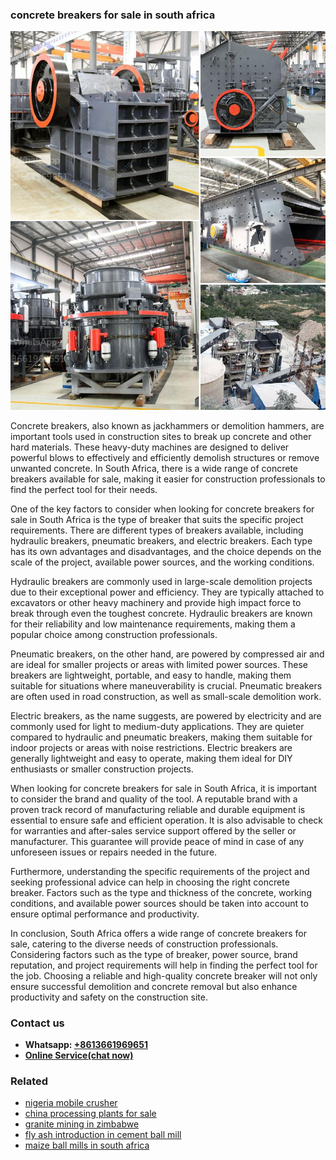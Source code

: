 <h3>concrete breakers for sale in south africa</h3><img src='1708497388.jpg' alt=''><p>Concrete breakers, also known as jackhammers or demolition hammers, are important tools used in construction sites to break up concrete and other hard materials. These heavy-duty machines are designed to deliver powerful blows to effectively and efficiently demolish structures or remove unwanted concrete. In South Africa, there is a wide range of concrete breakers available for sale, making it easier for construction professionals to find the perfect tool for their needs.</p><p>One of the key factors to consider when looking for concrete breakers for sale in South Africa is the type of breaker that suits the specific project requirements. There are different types of breakers available, including hydraulic breakers, pneumatic breakers, and electric breakers. Each type has its own advantages and disadvantages, and the choice depends on the scale of the project, available power sources, and the working conditions.</p><p>Hydraulic breakers are commonly used in large-scale demolition projects due to their exceptional power and efficiency. They are typically attached to excavators or other heavy machinery and provide high impact force to break through even the toughest concrete. Hydraulic breakers are known for their reliability and low maintenance requirements, making them a popular choice among construction professionals.</p><p>Pneumatic breakers, on the other hand, are powered by compressed air and are ideal for smaller projects or areas with limited power sources. These breakers are lightweight, portable, and easy to handle, making them suitable for situations where maneuverability is crucial. Pneumatic breakers are often used in road construction, as well as small-scale demolition work.</p><p>Electric breakers, as the name suggests, are powered by electricity and are commonly used for light to medium-duty applications. They are quieter compared to hydraulic and pneumatic breakers, making them suitable for indoor projects or areas with noise restrictions. Electric breakers are generally lightweight and easy to operate, making them ideal for DIY enthusiasts or smaller construction projects.</p><p>When looking for concrete breakers for sale in South Africa, it is important to consider the brand and quality of the tool. A reputable brand with a proven track record of manufacturing reliable and durable equipment is essential to ensure safe and efficient operation. It is also advisable to check for warranties and after-sales service support offered by the seller or manufacturer. This guarantee will provide peace of mind in case of any unforeseen issues or repairs needed in the future.</p><p>Furthermore, understanding the specific requirements of the project and seeking professional advice can help in choosing the right concrete breaker. Factors such as the type and thickness of the concrete, working conditions, and available power sources should be taken into account to ensure optimal performance and productivity.</p><p>In conclusion, South Africa offers a wide range of concrete breakers for sale, catering to the diverse needs of construction professionals. Considering factors such as the type of breaker, power source, brand reputation, and project requirements will help in finding the perfect tool for the job. Choosing a reliable and high-quality concrete breaker will not only ensure successful demolition and concrete removal but also enhance productivity and safety on the construction site.</p><h3>Contact us</h3><ul><li><strong>Whatsapp:&nbsp;<a href="https://wa.me/8613661969651">+8613661969651</a></strong></li><li><a href="https://swt.shibang-china.com/?git&amp;zhl&amp;concrete breakers for sale in south africa"><strong>Online Service(chat now)</strong></a></li></ul><h3>Related</h3><ul><li><a href='nigeria mobile crusher.md'>nigeria mobile crusher</a></li><li><a href='china processing plants for sale.md'>china processing plants for sale</a></li><li><a href='granite mining in zimbabwe.md'>granite mining in zimbabwe</a></li><li><a href='fly ash introduction in cement ball mill.md'>fly ash introduction in cement ball mill</a></li><li><a href='maize ball mills in south africa.md'>maize ball mills in south africa</a></li></ul>